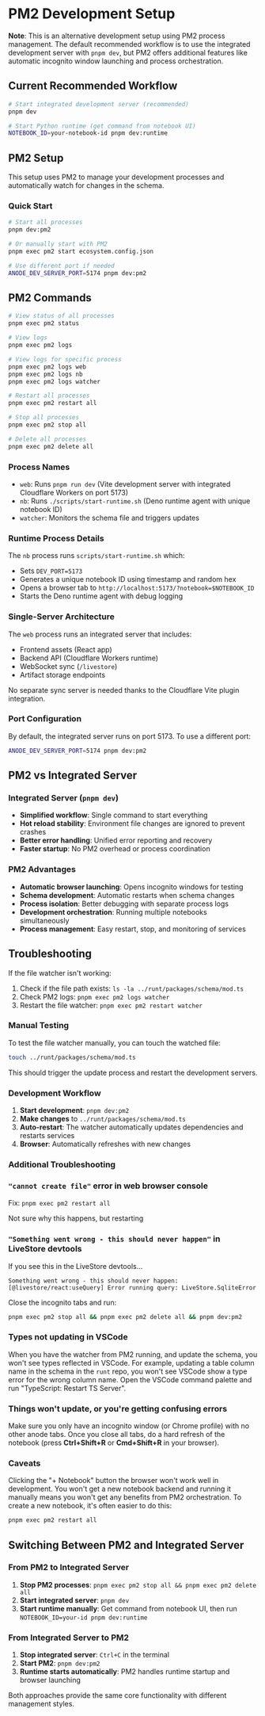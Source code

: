 # PM2 Development Setup

**Note**: This is an alternative development setup using PM2 process management. The default recommended workflow is to use the integrated development server with `pnpm dev`, but PM2 offers additional features like automatic incognito window launching and process orchestration.

## Current Recommended Workflow

```bash
# Start integrated development server (recommended)
pnpm dev

# Start Python runtime (get command from notebook UI)
NOTEBOOK_ID=your-notebook-id pnpm dev:runtime
```

## PM2 Setup

This setup uses PM2 to manage your development processes and automatically watch for changes in the schema.

### Quick Start

```bash
# Start all processes
pnpm dev:pm2

# Or manually start with PM2
pnpm exec pm2 start ecosystem.config.json

# Use different port if needed
ANODE_DEV_SERVER_PORT=5174 pnpm dev:pm2
```

## PM2 Commands

```bash
# View status of all processes
pnpm exec pm2 status

# View logs
pnpm exec pm2 logs

# View logs for specific process
pnpm exec pm2 logs web
pnpm exec pm2 logs nb
pnpm exec pm2 logs watcher

# Restart all processes
pnpm exec pm2 restart all

# Stop all processes
pnpm exec pm2 stop all

# Delete all processes
pnpm exec pm2 delete all
```

### Process Names

- `web`: Runs `pnpm run dev` (Vite development server with integrated Cloudflare Workers on port 5173)
- `nb`: Runs `./scripts/start-runtime.sh` (Deno runtime agent with unique notebook ID)
- `watcher`: Monitors the schema file and triggers updates

### Runtime Process Details

The `nb` process runs `scripts/start-runtime.sh` which:

- Sets `DEV_PORT=5173`
- Generates a unique notebook ID using timestamp and random hex
- Opens a browser tab to `http://localhost:5173/?notebook=$NOTEBOOK_ID`
- Starts the Deno runtime agent with debug logging

### Single-Server Architecture

The `web` process runs an integrated server that includes:

- Frontend assets (React app)
- Backend API (Cloudflare Workers runtime)
- WebSocket sync (`/livestore`)
- Artifact storage endpoints

No separate sync server is needed thanks to the Cloudflare Vite plugin integration.

### Port Configuration

By default, the integrated server runs on port 5173. To use a different port:

```bash
ANODE_DEV_SERVER_PORT=5174 pnpm dev:pm2
```

## PM2 vs Integrated Server

### Integrated Server (`pnpm dev`)

- **Simplified workflow**: Single command to start everything
- **Hot reload stability**: Environment file changes are ignored to prevent crashes
- **Better error handling**: Unified error reporting and recovery
- **Faster startup**: No PM2 overhead or process coordination

### PM2 Advantages

- **Automatic browser launching**: Opens incognito windows for testing
- **Schema development**: Automatic restarts when schema changes
- **Process isolation**: Better debugging with separate process logs
- **Development orchestration**: Running multiple notebooks simultaneously
- **Process management**: Easy restart, stop, and monitoring of services

## Troubleshooting

If the file watcher isn't working:

1. Check if the file path exists: `ls -la ../runt/packages/schema/mod.ts`
2. Check PM2 logs: `pnpm exec pm2 logs watcher`
3. Restart the file watcher: `pnpm exec pm2 restart watcher`

### Manual Testing

To test the file watcher manually, you can touch the watched file:

```bash
touch ../runt/packages/schema/mod.ts
```

This should trigger the update process and restart the development servers.

### Development Workflow

1. **Start development**: `pnpm dev:pm2`
2. **Make changes** to `../runt/packages/schema/mod.ts`
3. **Auto-restart**: The watcher automatically updates dependencies and restarts services
4. **Browser**: Automatically refreshes with new changes

### Additional Troubleshooting

### `"cannot create file"` error in web browser console

Fix: `pnpm exec pm2 restart all`

Not sure why this happens, but restarting

### `"Something went wrong - this should never happen"` in LiveStore devtools

If you see this in the LiveStore devtools...

```
Something went wrong - this should never happen:
[@livestore/react:useQuery] Error running query: LiveStore.SqliteError
```

Close the incognito tabs and run:

```bash
pnpm exec pm2 stop all && pnpm exec pm2 delete all && pnpm dev:pm2
```

### Types not updating in VSCode

When you have the watcher from PM2 running, and update the schema, you won't see types reflected in VSCode. For example, updating a table column name in the schema in the `runt` repo, you won't see VSCode show a type error for the wrong column name. Open the VSCode command palette and run "TypeScript: Restart TS Server".

### Things won't update, or you're getting confusing errors

Make sure you only have an incognito window (or Chrome profile) with no other anode tabs. Once you close all tabs, do a hard refresh of the notebook (press **Ctrl+Shift+R** or **Cmd+Shift+R** in your browser).

### Caveats

Clicking the "+ Notebook" button the browser won't work well in development. You won't get a new notebook backend and running it manually means you won't get any benefits from PM2 orchestration. To create a new notebook, it's often easier to do this:

```bash
pnpm exec pm2 restart all
```

## Switching Between PM2 and Integrated Server

### From PM2 to Integrated Server

1. **Stop PM2 processes**: `pnpm exec pm2 stop all && pnpm exec pm2 delete all`
2. **Start integrated server**: `pnpm dev`
3. **Start runtime manually**: Get command from notebook UI, then run `NOTEBOOK_ID=your-id pnpm dev:runtime`

### From Integrated Server to PM2

1. **Stop integrated server**: `Ctrl+C` in the terminal
2. **Start PM2**: `pnpm dev:pm2`
3. **Runtime starts automatically**: PM2 handles runtime startup and browser launching

Both approaches provide the same core functionality with different management styles.
